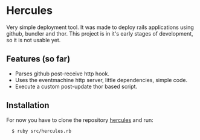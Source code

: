 # Hercules
      
  Very simple deployment tool. It was made to deploy rails applications using github, bundler and thor.
  This project is in it's early stages of development, so it is not usable yet.
  
## Features (so far)

  * Parses github post-receive http hook.
  * Uses the eventmachine http server, little dependencies, simple code.
  * Execute a custom post-update thor based script.
  
## Installation

  For now you have to clone the repository [hercules](http://github.com/diogob/hercules)
  and run:
  
      $ ruby src/hercules.rb

